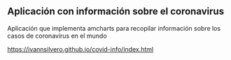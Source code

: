 ## Aplicación con información sobre el coronavirus

Aplicación que implementa amcharts para recopilar información sobre los casos de coronavirus en el mundo

https://ivannsilvero.github.io/covid-info/index.html